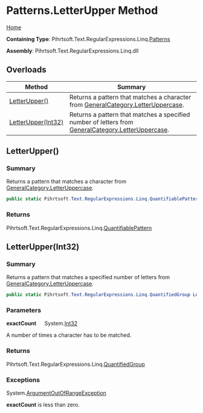 # Patterns\.LetterUpper Method

[Home](../../../../../../README.md)

**Containing Type**: Pihrtsoft\.Text\.RegularExpressions\.Linq\.[Patterns](../README.md)

**Assembly**: Pihrtsoft\.Text\.RegularExpressions\.Linq\.dll

## Overloads

| Method | Summary |
| ------ | ------- |
| [LetterUpper()](#Pihrtsoft_Text_RegularExpressions_Linq_Patterns_LetterUpper) | Returns a pattern that matches a character from [GeneralCategory.LetterUppercase](../../GeneralCategory/LetterUppercase/README.md)\. |
| [LetterUpper(Int32)](#Pihrtsoft_Text_RegularExpressions_Linq_Patterns_LetterUpper_System_Int32_) | Returns a pattern that matches a specified number of letters from [GeneralCategory.LetterUppercase](../../GeneralCategory/LetterUppercase/README.md)\. |

## LetterUpper\(\) <a name="Pihrtsoft_Text_RegularExpressions_Linq_Patterns_LetterUpper"></a>

### Summary

Returns a pattern that matches a character from [GeneralCategory.LetterUppercase](../../GeneralCategory/LetterUppercase/README.md)\.

```csharp
public static Pihrtsoft.Text.RegularExpressions.Linq.QuantifiablePattern LetterUpper()
```

### Returns

Pihrtsoft\.Text\.RegularExpressions\.Linq\.[QuantifiablePattern](../../QuantifiablePattern/README.md)

## LetterUpper\(Int32\) <a name="Pihrtsoft_Text_RegularExpressions_Linq_Patterns_LetterUpper_System_Int32_"></a>

### Summary

Returns a pattern that matches a specified number of letters from [GeneralCategory.LetterUppercase](../../GeneralCategory/LetterUppercase/README.md)\.

```csharp
public static Pihrtsoft.Text.RegularExpressions.Linq.QuantifiedGroup LetterUpper(int exactCount)
```

### Parameters

**exactCount** &emsp; System\.[Int32](https://docs.microsoft.com/en-us/dotnet/api/system.int32)

A number of times a character has to be matched\.

### Returns

Pihrtsoft\.Text\.RegularExpressions\.Linq\.[QuantifiedGroup](../../QuantifiedGroup/README.md)

### Exceptions

System\.[ArgumentOutOfRangeException](https://docs.microsoft.com/en-us/dotnet/api/system.argumentoutofrangeexception)

**exactCount** is less than zero\.

